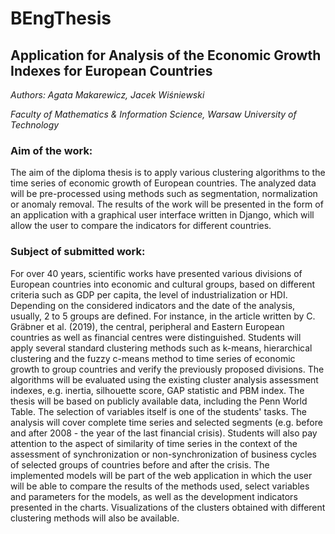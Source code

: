# BEngThesis

## Application for Analysis of the Economic Growth Indexes for European Countries

*Authors: Agata Makarewicz, Jacek Wiśniewski*

*Faculty of Mathematics & Information Science, Warsaw University of Technology*

### Aim of the work:

The aim of the diploma thesis is to apply various clustering algorithms to the time series of economic growth of European countries. The analyzed data will be pre-processed using methods such as segmentation, normalization or anomaly removal. The results of the work will be presented in the form of an application with a graphical user interface written in Django, which will allow the user to compare the indicators for different countries.

### Subject of submitted work:

For over 40 years, scientific works have presented various divisions of European countries into economic and cultural groups, based on different criteria such as GDP per capita, the level of industrialization or HDI. Depending on the considered indicators and the date of the analysis, usually, 2 to 5 groups are defined. For instance, in the article written by C. Gräbner et al. (2019), the central, peripheral and Eastern European countries as well as financial centres were distinguished. Students will apply several standard clustering methods such as k-means, hierarchical clustering and the fuzzy c-means method to time series of economic growth to group countries and verify the previously proposed divisions. The algorithms will be evaluated using the existing cluster analysis assessment indexes, e.g. inertia, silhouette score, GAP statistic and PBM index. The thesis will be based on publicly available data, including the Penn World Table. The selection of variables itself is one of the students' tasks. The analysis will cover complete time series and selected segments (e.g. before and after 2008 - the year of the last financial crisis). Students will also pay attention to the aspect of similarity of time series in the context of the assessment of synchronization or non-synchronization of business cycles of selected groups of countries before and after the crisis. The implemented models will be part of the web application in which the user will be able to compare the results of the methods used, select variables and parameters for the models, as well as the development indicators presented in the charts. Visualizations of the clusters obtained with different clustering methods will also be available.
